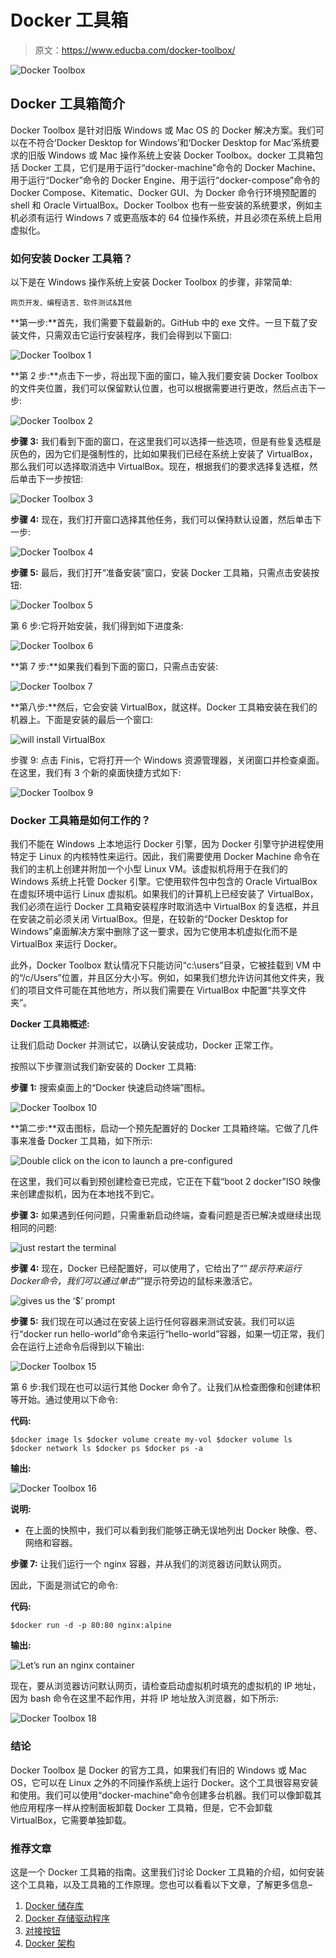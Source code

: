 # Docker 工具箱

> 原文：<https://www.educba.com/docker-toolbox/>

![Docker Toolbox](img/56d961a59a94899a33533f5e642280a3.png)



## Docker 工具箱简介

Docker Toolbox 是针对旧版 Windows 或 Mac OS 的 Docker 解决方案。我们可以在不符合‘Docker Desktop for Windows’和‘Docker Desktop for Mac’系统要求的旧版 Windows 或 Mac 操作系统上安装 Docker Toolbox。docker 工具箱包括 Docker 工具，它们是用于运行“docker-machine”命令的 Docker Machine、用于运行“Docker”命令的 Docker Engine、用于运行“docker-compose”命令的 Docker Compose、Kitematic、Docker GUI、为 Docker 命令行环境预配置的 shell 和 Oracle VirtualBox。Docker Toolbox 也有一些安装的系统要求，例如主机必须有运行 Windows 7 或更高版本的 64 位操作系统，并且必须在系统上启用虚拟化。

### 如何安装 Docker 工具箱？

以下是在 Windows 操作系统上安装 Docker Toolbox 的步骤，非常简单:

<small>网页开发、编程语言、软件测试&其他</small>

**第一步:**首先，我们需要下载最新的。GitHub 中的 exe 文件。一旦下载了安装文件，只需双击它运行安装程序，我们会得到以下窗口:

![Docker Toolbox 1](img/a621537695c4ea5cee85f01e3c20bbcd.png)



**第 2 步:**点击下一步，将出现下面的窗口，输入我们要安装 Docker Toolbox 的文件夹位置，我们可以保留默认位置，也可以根据需要进行更改，然后点击下一步:

![Docker Toolbox 2](img/6a855f3d7679506f2248950f6b22ca6d.png)



**步骤 3:** 我们看到下面的窗口，在这里我们可以选择一些选项，但是有些复选框是灰色的，因为它们是强制性的，比如如果我们已经在系统上安装了 VirtualBox，那么我们可以选择取消选中 VirtualBox。现在，根据我们的要求选择复选框，然后单击下一步按钮:

![Docker Toolbox 3](img/6ae0a89b598f7ba5ddcf81a5b8a7ce92.png)



**步骤 4:** 现在，我们打开窗口选择其他任务，我们可以保持默认设置，然后单击下一步:

![Docker Toolbox 4](img/ffc4afe530311aabfd4ff09ef061365f.png)



**步骤 5:** 最后，我们打开“准备安装”窗口，安装 Docker 工具箱，只需点击安装按钮:

![Docker Toolbox 5](img/3d4a519c889d5bf39a944e4bdaa61901.png)



第 6 步:它将开始安装，我们得到如下进度条:

![Docker Toolbox 6](img/7d1e64995c12744b8bffa04e6150f132.png)



**第 7 步:**如果我们看到下面的窗口，只需点击安装:

![Docker Toolbox 7](img/64ae11c77cc58095859819cff9561080.png)



**第八步:**然后，它会安装 VirtualBox，就这样。Docker 工具箱安装在我们的机器上。下面是安装的最后一个窗口:

![will install VirtualBox](img/3ddde2482c11b2b61ec943676fa7e425.png)



步骤 9: 点击 Finis，它将打开一个 Windows 资源管理器，关闭窗口并检查桌面。在这里，我们有 3 个新的桌面快捷方式如下:

![Docker Toolbox 9](img/2538c2fe58ebeab5a74884d5bb804a68.png)



### Docker 工具箱是如何工作的？

我们不能在 Windows 上本地运行 Docker 引擎，因为 Docker 引擎守护进程使用特定于 Linux 的内核特性来运行。因此，我们需要使用 Docker Machine 命令在我们的主机上创建并附加一个小型 Linux VM。该虚拟机将用于在我们的 Windows 系统上托管 Docker 引擎。它使用软件包中包含的 Oracle VirtualBox 在虚拟环境中运行 Linux 虚拟机。如果我们的计算机上已经安装了 VirtualBox，我们必须在运行 Docker 工具箱安装程序时取消选中 VirtualBox 的复选框，并且在安装之前必须关闭 VirtualBox。但是，在较新的“Docker Desktop for Windows”桌面解决方案中删除了这一要求，因为它使用本机虚拟化而不是 VirtualBox 来运行 Docker。

此外，Docker Toolbox 默认情况下只能访问“c:\users”目录，它被挂载到 VM 中的“/c/Users”位置，并且区分大小写。例如，如果我们想允许访问其他文件夹，我们的项目文件可能在其他地方，所以我们需要在 VirtualBox 中配置“共享文件夹”。

**Docker 工具箱概述:**

让我们启动 Docker 并测试它，以确认安装成功，Docker 正常工作。

按照以下步骤测试我们新安装的 Docker 工具箱:

**步骤 1:** 搜索桌面上的“Docker 快速启动终端”图标。

![Docker Toolbox 10](img/2a67c2cf67ee85c699bc4ef2379827f3.png)



**第二步:**双击图标，启动一个预先配置好的 Docker 工具箱终端。它做了几件事来准备 Docker 工具箱，如下所示:

![Double click on the icon to launch a pre-configured](img/5eab9f42b5fd8ddbf2a126dad03b695c.png)



在这里，我们可以看到预创建检查已完成，它正在下载“boot 2 docker”ISO 映像来创建虚拟机，因为在本地找不到它。

**步骤 3:** 如果遇到任何问题，只需重新启动终端，查看问题是否已解决或继续出现相同的问题:

![just restart the terminal](img/dcab66f122f4d3fe3eae1e7055f6692a.png)



**步骤 4:** 现在，Docker 已经配置好，可以使用了，它给出了“$”提示符来运行 Docker 命令，我们可以通过单击“$”提示符旁边的鼠标来激活它。

![gives us the ‘$’ prompt](img/4553271f2daa67d86436ff372df1b533.png)



**步骤 5:** 我们现在可以通过在安装上运行任何容器来测试安装。我们可以运行“docker run hello-world”命令来运行“hello-world”容器，如果一切正常，我们会在运行上述命令后得到以下输出:

![Docker Toolbox 15](img/2a1b2a8852c73366b9f162050fdf5895.png)



第 6 步:我们现在也可以运行其他 Docker 命令了。让我们从检查图像和创建体积等开始。通过使用以下命令:

**代码:**

`$docker image ls
$docker volume create my-vol
$docker volume ls
$docker network ls
$docker ps
$docker ps -a`

**输出:**

![Docker Toolbox 16](img/006bee4f5cb26db0ae29efd3466c32eb.png)



**说明:**

*   在上面的快照中，我们可以看到我们能够正确无误地列出 Docker 映像、卷、网络和容器。

**步骤 7:** 让我们运行一个 nginx 容器，并从我们的浏览器访问默认网页。

因此，下面是测试它的命令:

**代码:**

`$docker run -d -p 80:80 nginx:alpine`

**输出:**

![Let’s run an nginx container](img/f522f15a65a8018f736db246309f3b16.png)



现在，要从浏览器访问默认网页，请检查启动虚拟机时填充的虚拟机的 IP 地址，因为 bash 命令在这里不起作用，并将 IP 地址放入浏览器，如下所示:

![Docker Toolbox 18](img/daacbde2ac5c0b679e7db892da98f52f.png)



### 结论

Docker Toolbox 是 Docker 的官方工具，如果我们有旧的 Windows 或 Mac OS，它可以在 Linux 之外的不同操作系统上运行 Docker。这个工具很容易安装和使用。我们可以使用“docker-machine”命令创建多台机器。我们可以像卸载其他应用程序一样从控制面板卸载 Docker 工具箱，但是，它不会卸载 VirtualBox，它需要单独卸载。

### 推荐文章

这是一个 Docker 工具箱的指南。这里我们讨论 Docker 工具箱的介绍，如何安装这个工具箱，以及工具箱的工作原理。您也可以看看以下文章，了解更多信息–

1.  [Docker 储存库](https://www.educba.com/docker-repositories/)
2.  [Docker 存储驱动程序](https://www.educba.com/docker-storage-drivers/)
3.  [对接按钮](https://www.educba.com/docker-push/)
4.  [Docker 架构](https://www.educba.com/docker-architecture/)





